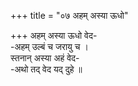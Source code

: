 +++
title = "०७ अहम् अस्या ऊधो"

+++
अहम् अस्या ऊधो वेद-  
-अहम् उल्बं च जरायु च ।  
स्तनान् अस्या अहं वेद-  
-अथो तद् वेद यद् दुहे ॥